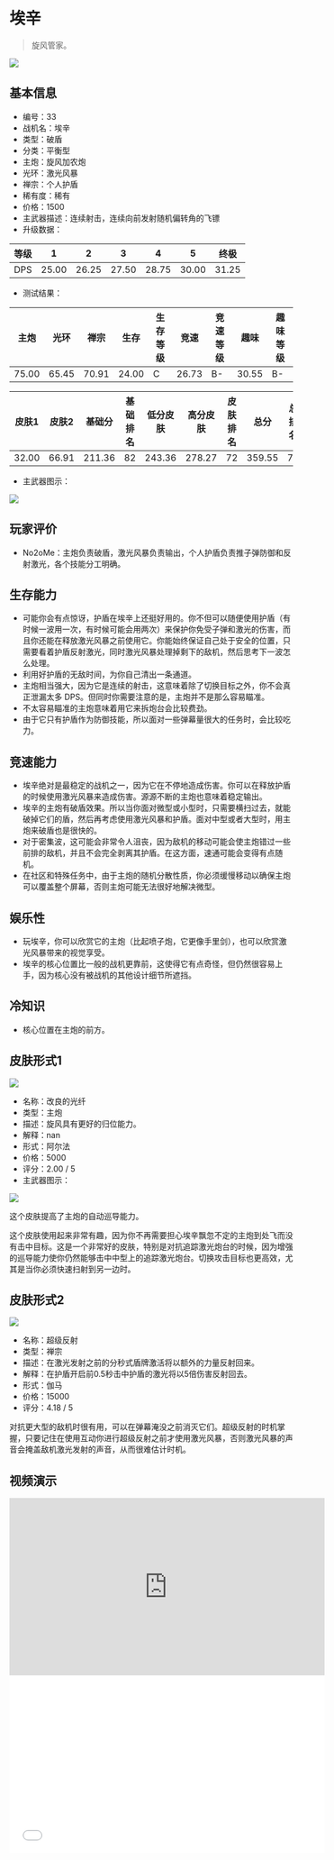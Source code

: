 # 埃辛

> 旋风管家。

<img src="/ships/ship_33.png" style={{zoom:1}}/>

## 基本信息

- 编号：33
- 战机名：埃辛
- 类型：破盾
- 分类：平衡型
- 主炮：旋风加农炮
- 光环：激光风暴
- 禅宗：个人护盾
- 稀有度：稀有
- 价格：1500
- 主武器描述：连续射击，连续向前发射随机偏转角的飞镖
- 升级数据：

| 等级 | 1 | 2 | 3 | 4 | 5 | 终极 |
|--|--|--|--|--|--|--|
| DPS | 25.00 | 26.25 | 27.50 | 28.75 | 30.00 | 31.25 |

- 测试结果：

| 主炮 | 光环 | 禅宗 | 生存 | 生存等级 | 竞速 | 竞速等级 | 趣味 | 趣味等级 |
|--|--|--|--|--|--|--|--|--|
| 75.00 | 65.45 | 70.91 | 24.00 | C | 26.73 | B- | 30.55 | B- |

| 皮肤1 | 皮肤2 | 基础分 | 基础排名 | 低分皮肤 | 高分皮肤 | 皮肤排名 | 总分 | 总排名 |
|--|--|--|--|--|--|--|--|--|
| 32.00 | 66.91 | 211.36 | 82 | 243.36 | 278.27 | 72 | 359.55 | 73 |

- 主武器图示：

<img src="/illustration/main_33.gif" style={{zoom:1}}/>

## 玩家评价

- No2oMe：主炮负责破盾，激光风暴负责输出，个人护盾负责推子弹防御和反射激光，各个技能分工明确。

## 生存能力

- 可能你会有点惊讶，护盾在埃辛上还挺好用的。你不但可以随便使用护盾（有时候一波用一次，有时候可能会用两次）来保护你免受子弹和激光的伤害，而且你还能在释放激光风暴之前使用它。你能始终保证自己处于安全的位置，只需要看着护盾反射激光，同时激光风暴处理掉剩下的敌机，然后思考下一波怎么处理。
- 利用好护盾的无敌时间，为你自己清出一条通道。
- 主炮相当强大，因为它是连续的射击，这意味着除了切换目标之外，你不会真正泄漏太多 DPS。但同时你需要注意的是，主炮并不是那么容易瞄准。
- 不太容易瞄准的主炮意味着用它来拆炮台会比较费劲。
- 由于它只有护盾作为防御技能，所以面对一些弹幕量很大的任务时，会比较吃力。

## 竞速能力

- 埃辛绝对是最稳定的战机之一，因为它在不停地造成伤害。你可以在释放护盾的时候使用激光风暴来造成伤害。源源不断的主炮也意味着稳定输出。
- 埃辛的主炮有破盾效果。所以当你面对微型或小型时，只需要横扫过去，就能破掉它们的盾，然后再考虑使用激光风暴和护盾。面对中型或者大型时，用主炮来破盾也是很快的。
- 对于密集波，这可能会非常令人沮丧，因为敌机的移动可能会使主炮错过一些前排的敌机，并且不会完全剥离其护盾。在这方面，速通可能会变得有点随机。
- 在社区和特殊任务中，由于主炮的随机分散性质，你必须缓慢移动以确保主炮可以覆盖整个屏幕，否则主炮可能无法很好地解决微型。

## 娱乐性

- 玩埃辛，你可以欣赏它的主炮（比起喷子炮，它更像手里剑），也可以欣赏激光风暴带来的视觉享受。
- 埃辛的核心位置比一般的战机更靠前，这使得它有点奇怪，但仍然很容易上手，因为核心没有被战机的其他设计细节所遮挡。

## 冷知识

- 核心位置在主炮的前方。

## 皮肤形式1

<img src="/ships/ship_33_apex_1.png" style={{zoom:1}}/>

- 名称：改良的光纤
- 类型：主炮
- 描述：旋风具有更好的归位能力。
- 解释：nan
- 形式：阿尔法
- 价格：5000
- 评分：2.00 / 5
- 主武器图示：

<img src="/illustration/main_33_alpha.gif" style={{zoom:1}}/>

这个皮肤提高了主炮的自动巡导能力。

这个皮肤使用起来非常有趣，因为你不再需要担心埃辛飘忽不定的主炮到处飞而没有击中目标。这是一个非常好的皮肤，特别是对抗追踪激光炮台的时候，因为增强的巡导能力使你仍然能够击中中型上的追踪激光炮台。切换攻击目标也更高效，尤其是当你必须快速扫射到另一边时。

## 皮肤形式2

<img src="/ships/ship_33_apex_2.png" style={{zoom:1}}/>

- 名称：超级反射
- 类型：禅宗
- 描述：在激光发射之前的分秒式盾牌激活将以额外的力量反射回来。
- 解释：在护盾开启前0.5秒击中护盾的激光将以5倍伤害反射回去。
- 形式：伽马
- 价格：15000
- 评分：4.18 / 5

对抗更大型的敌机时很有用，可以在弹幕淹没之前消灭它们。超级反射的时机掌握，只要记住在使用互动你进行超级反射之前才使用激光风暴，否则激光风暴的声音会掩盖敌机激光发射的声音，从而很难估计时机。

## 视频演示

<iframe width="560" height="315" src="https://www.youtube.com/embed/uqFoXsRs4cU?si=dPzjN4rxEIdE1ehw" title="YouTube video player" frameborder="0" allow="accelerometer; autoplay; clipboard-write; encrypted-media; gyroscope; picture-in-picture; web-share" referrerpolicy="strict-origin-when-cross-origin" allowfullscreen></iframe>

<br/>

<iframe width="560" height="315" src="//player.bilibili.com/player.html?aid=401522569&bvid=BV1jd4y1f7kY&cid=1141193726&p=1&autoplay=false" scrolling="no" border="0" frameborder="no" allow="accelerometer; autoplay; clipboard-write; encrypted-media; gyroscope; picture-in-picture; web-share" framespacing="0" allowfullscreen="true"> </iframe>